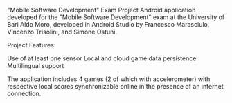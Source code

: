 "Mobile Software Development" Exam Project Android application developed for the "Mobile Software Development" exam at the University of Bari Aldo Moro, developed in Android Studio by Francesco Marasciulo, Vincenzo Trisolini, and Simone Ostuni.

Project Features:

Use of at least one sensor
Local and cloud game data persistence
Multilingual support

The application includes 4 games (2 of which with accelerometer) with respective local scores synchronizable online in the presence of an internet connection.
